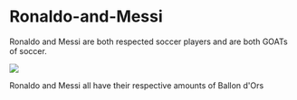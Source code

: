 # Ronaldo-and-Messi
Ronaldo and Messi are both respected soccer players and are both GOATs of soccer.
<body> 
<img src="https://images.hola.com/us/images/027a-167b21aec371-35f735bf18e8-1000/vertical-1150/cristiano-y-messi.png" />
</body>
<!DOCTYPE html>
<html>
<body>
<p>
  Ronaldo and Messi all have their respective amounts of Ballon d'Ors
</p>
